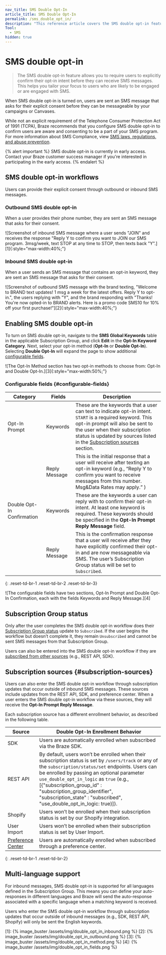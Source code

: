 ```yaml
---
nav_title: SMS Double Opt-In
article_title: SMS Double Opt-In
permalink: /sms_double_opt_in/
description: "This reference article covers the SMS double opt-in feature, and explains how to enable the feature, select opt-in keywords and reply messages, and enter users into the SMS double opt-in workflow through subscription updates that occur in REST API, SDK, and preference center updates."
Tool:
  - SMS
hidden: true
---
```


# SMS double opt-in

> The SMS double opt-in feature allows you to require users to explicitly confirm their opt-in intent before they can receive SMS messages. This helps you tailor your focus to users who are likely to be engaged or are engaged with SMS.

When SMS double opt-in is turned on, users are sent an SMS message that asks for their explicit consent before they can be messageable by your campaigns or Canvases. 

While not an explicit requirement of the Telephone Consumer Protection Act of 1991 (TCPA), Braze recommends that you configure SMS double opt-in to confirm users are aware and consenting to be a part of your SMS program. For more information about SMS Compliance, view [SMS laws, regulations, and abuse prevention]({{site.baseurl}}/user_guide/message_building_by_channel/sms/sms_laws_and_regulations/).

{% alert important %}
SMS double opt-in is currently in early access. Contact your Braze customer success manager if you're interested in participating in the early access.
{% endalert %}

## SMS double opt-in workflows

Users can provide their explicit consent through outbound or inbound SMS messages.

### Outbound SMS double opt-in

When a user provides their phone number, they are sent an SMS message that asks for their consent.

![Screenshot of inbound SMS message where a user sends "JOIN" and receives the response "Reply Y to confirm you want to JOIN our SMS program. 3msg/week, text STOP at any time to STOP, then texts back "Y".][1]{:style="max-width:40%;"}

### Inbound SMS double opt-in

When a user sends an SMS message that contains an opt-in keyword, they are sent an SMS message that asks for their consent.

![Screenshot of outbound SMS message with the brand texting, "Welcome to BRAND text updates! 1 msg a week for the latest offers. Reply Y to opt-in.", the users replying with "Y", and the brand responding with "Thanks! You're now opted-in to BRAND alerts. Here is a promo code SMS10 for 10% off your first purchase!"][2]{:style="max-width:40%;"}

## Enabling SMS double opt-in

To turn on SMS double opt-in, navigate to the **SMS Global Keywords** table in the applicable Subscription Group, and click **Edit** in the **Opt-In Keyword Category**. Next, select your opt-in method (**Opt-In** or **Double Opt-In**). Selecting **Double Opt-In** will expand the page to show additional [configurable fields](#configurable-fields).

![The Opt-In Method section has two opt-in methods to choose from: Opt-In and Double Opt-In.][3]{:style="max-width:50%;"}

### Configurable fields {#configurable-fields}

| Category   |    Fields    | Description   
| ----------- |----------- |---------------- 
| Opt-In Prompt | Keywords | These are the keywords that a user can text to indicate opt-in intent. `START` is a required keyword. This opt-in prompt will also be sent to the user when their subscription status is updated by sources listed in the [Subscription sources](#subscription-sources) section.
| | Reply Message | This is the initial response that a user will receive after texting an opt-in keyword (e.g., “Reply Y to confirm you want to receive messages from this number. Msg&Data Rates may apply.” )
| Double Opt-In Confirmation | Keywords | These are the keywords a user can reply with to confirm their opt-in intent. At least one keyword is required. These keywords should be specified in the **Opt-In Prompt Reply Message** field.
| | Reply Message | This is the confirmation response that a user will receive after they have explicitly confirmed their opt-in and are now messageable via SMS. The user’s Subscription Group status will be set to `Subscribed`.
{: .reset-td-br-1 .reset-td-br-2 .reset-td-br-3}

![The configurable fields have two sections, Opt-In Prompt and Double Opt-In Confirmation, each with the fields Keywords and Reply Message.][4]

## Subscription Group status

Only after the user completes the SMS double opt-in workflow does their [Subscription Group status]({{site.baseurl}}/user_guide/message_building_by_channel/sms/sms_subscription_group/) update to `Subscribed`. If the user begins the workflow but doesn’t complete it, they remain `Unsubscribed` and cannot be sent SMS messages from that Subscription Group.

Users can also be entered into the SMS double opt-in workflow if they are [subscribed from other sources]({{site.baseurl}}/user_guide/message_building_by_channel/sms/sms_subscription_group#how-users-sms-subscription-groups-get-set) (e.g., REST API, SDK).

## Subscription sources {#subscription-sources}

Users can also enter the SMS double opt-in workflow through subscription updates that occur outside of inbound SMS messages. These sources include updates from the REST API, SDK, and preference center. When a user enters the SMS double opt-in workflow via these sources, they will receive the **Opt-In Prompt Reply Message**.

Each subscription source has a different enrollment behavior, as described in the following table.

Source    | Double Opt-In Enrollment Behavior   
----------- | -----------
SDK | Users are automatically enrolled when subscribed via the Braze SDK.
REST API | By default, users won’t be enrolled when their subscription status is set by `/users/track` or any of the `subscription/status/set` endpoints. Users can be enrolled by passing an optional parameter `use_double_opt_in_logic` as `true` (e.g., [{"subscription_group_id" : "subscription_group_identifier", "subscription_state" : "subscribed", "use_double_opt_in_logic: true}]). 
Shopify | Users won’t be enrolled when their subscription status is set by our Shopify integration.
User Import | Users won’t be enrolled when their subscription status is set by User Import.
[Preference Center]({{site.baseurl}}/user_guide/message_building_by_channel/email/preference_center) | Users are automatically enrolled when subscribed through a preference center.
{: .reset-td-br-1 .reset-td-br-2}

## Multi-language support
For inbound messages, SMS double opt-in is supported for all languages defined in the Subscription Group. This means you can define your auto-responses in different languages and Braze will send the auto-response associated with a specific language when a matching keyword is received.

Users who enter the SMS double opt-in workflow through subscription updates that occur outside of inbound messages (e.g., SDK, REST API, Shopify) will only be sent the English keywords.

[1]: {% image_buster /assets/img/double_opt_in_inbound.png %}
[2]: {% image_buster /assets/img/double_opt_in_outbound.png %}
[3]: {% image_buster /assets/img/double_opt_in_method.png %}
[4]: {% image_buster /assets/img/double_opt_in_fields.png %}
